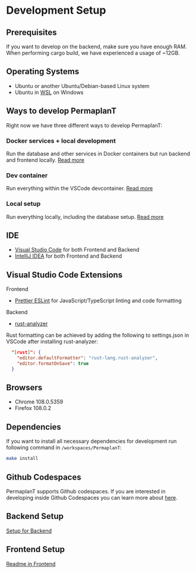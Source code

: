 # Development Setup

## Prerequisites

If you want to develop on the backend, make sure you have enough RAM.
When performing cargo build, we have experienced a usage of ~12GB.

## Operating Systems

- Ubuntu or another Ubuntu/Debian-based Linux system
- Ubuntu in [WSL](https://learn.microsoft.com/de-de/windows/wsl/install) on Windows

## Ways to develop PermaplanT

Right now we have three different ways to develop PermaplanT:

### Docker services + local development

Run the database and other services in Docker containers but run backend and frontend locally.
[Read more](development/01docker+local.md)

### Dev container

Run everything within the VSCode devcontainer.
[Read more](development/02devcontainer.md)

### Local setup

Run everything locally, including the database setup.
[Read more](development/03local.md)

## IDE

- [Visual Studio Code](https://code.visualstudio.com/) for both Frontend and Backend
- [IntelliJ IDEA](https://www.jetbrains.com/idea/?var=1) for both Frontend and Backend

## Visual Studio Code Extensions

Frontend

- [Prettier ESLint](https://marketplace.visualstudio.com/items?itemName=rvest.vs-code-prettier-eslint) for JavaScript/TypeScript linting and code formatting

Backend

- [rust-analyzer](https://marketplace.visualstudio.com/items?itemName=rust-lang.rust-analyzer)

Rust formatting can be achieved by adding the following to settings.json in VSCode after installing rust-analyzer:

```json
  "[rust]": {
    "editor.defaultFormatter": "rust-lang.rust-analyzer",
    "editor.formatOnSave": true
  }
```

## Browsers

- Chrome 108.0.5359
- Firefox 108.0.2

## Dependencies

If you want to install all necessary dependencies for development run following command in `/workspaces/PermaplanT`:

```bash
make install
```

## Github Codespaces

PermaplanT supports Github codespaces. If you are interested in developing inside Github Codespaces you can learn more about [here](https://docs.github.com/de/codespaces).

## Backend Setup

[Setup for Backend](backend/01setup.md)

## Frontend Setup

[Readme in Frontend](../frontend/README.md)

